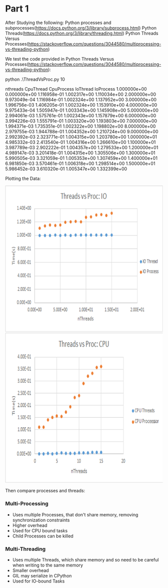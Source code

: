 # Part 1



After Studying the following:
Python processes and subprocesses(https://docs.python.org/3/library/subprocess.html)
Python Threads(https://docs.python.org/3/library/threading.html)
Python Threads Versus Processes(https://stackoverflow.com/questions/3044580/multiprocessing-vs-threading-python)



We test the code provided in Python Threads Versus Processes(https://stackoverflow.com/questions/3044580/multiprocessing-vs-threading-python):

python .\ThreadVsProc.py 10

nthreads 	 CpuThread    CpuProcess   IoThread     IoProcess
1.000000e+00 0.000000e+00 1.116958e-01 1.002317e+00 1.110034e+00
2.000000e+00 9.973049e-04 1.116984e-01 1.002324e+00 1.137952e+00
3.000000e+00 1.996756e-03 1.406205e-01 1.002324e+00 1.153910e+00
4.000000e+00 9.975433e-04 1.505947e-01 1.003343e+00 1.145908e+00
5.000000e+00 2.994061e-03 1.575761e-01 1.002343e+00 1.157879e+00
6.000000e+00 3.994226e-03 1.555791e-01 1.003320e+00 1.193803e+00
7.000000e+00 1.994371e-03 1.735351e-01 1.002322e+00 1.198802e+00
8.000000e+00 2.979755e-03 1.944788e-01 1.004352e+00 1.210724e+00
9.000000e+00 2.992392e-03 2.323771e-01 1.004315e+00 1.203780e+00
1.000000e+01 4.985332e-03 2.413540e-01 1.004316e+00 1.266610e+00
1.100000e+01 3.987789e-03 2.902222e-01 1.004357e+00 1.279533e+00
1.200000e+01 4.989147e-03 3.201418e-01 1.004315e+00 1.305506e+00
1.300000e+01 5.990505e-03 3.321059e-01 1.005353e+00 1.307459e+00
1.400000e+01 6.981850e-03 3.570461e-01 1.006318e+00 1.298514e+00
1.500000e+01 5.986452e-03 3.610320e-01 1.005347e+00 1.332399e+00


Plotting the Data:





<img src="Images/threadsVProcIO.png" />
<img src="Images/threadsVProcCPU.png" />




Then compare processes and threads:

### Multi-Processing

- Uses multiple Processes, that don't share memory, removing synchronization constraints
- Higher overhead
- Used for CPU bound tasks
- Child Processes can be killed

### Multi-Threading

- Uses multiple Threads, which share memory and so need to be careful when writing to the same memory
- Smaller overhead
- GIL may serialize in CPython
- Used for IO-bound Tasks








